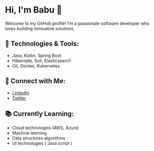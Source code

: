 # Hi, I'm Babu 👋

Welcome to my GitHub profile! I’m a passionate software developer who loves building innovative solutions.

## 🚀 Technologies & Tools:
- Java, Kotlin, Spring Boot
- Hibernate, Solr, Elasticsearch
- Git, Docker, Kubernetes

## 📣 Connect with Me:
- [LinkedIn]([https://www.linkedin.com/in/babu])
- [Twitter](https://twitter.com/babu)

## 📚 Currently Learning:
- Cloud technologies (AWS, Azure)
- Machine learning
- Data structures algorithms
- UI technologies ( Java script )

